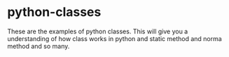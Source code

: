# python-classes
These are the examples of python classes. This will give you a understanding of how class works in python and static method and norma method and so many.

